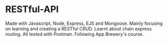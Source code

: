 # RESTful-API
Made with Javascript, Node, Express, EJS and Mongoose. Mainly focusing on learning and creating a RESTful CRUD. Learnt about chain express routing. All tested with Postman. Following App Brewery's course.
